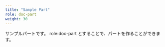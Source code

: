 ```yaml
---
title: "Sample Part"
role: doc-part
weight: 30
---
```


サンプルパートです。 role:doc-part とすることで、パートを作ることができます。